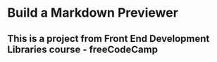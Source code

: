 # Build a Markdown Previewer
## This is a project from Front End Development Libraries course - freeCodeCamp 


